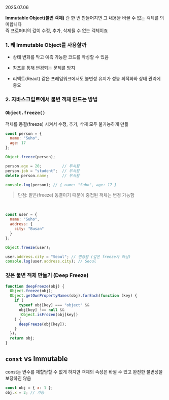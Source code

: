 2025.07.06

**Immutable Object(불변 객체)** 란 한 번 만들어지면 그 내용을 바꿀 수 없는 객체를 의미합니다<br>
즉 프로퍼티의 값이 수정, 추가, 삭제될 수 없는 객체이죠


### 1. 왜 Immutable Object를 사용할까
- 상태 변화를 막고 예측 가능한 코드를 작성할 수 있음

- 참조를 통해 변경되는 문제를 방지

- 리액트(React) 같은 프레임워크에서도 불변성 유지가 성능 최적화와 상태 관리에 중요

### 2. 자바스크립트에서 불변 객체 만드는 방법
### `Object.freeze()`
객체를 동결(freeze) 시켜서 수정, 추가, 삭제 모두 불가능하게 만듦
```js
const person = {
  name: "Suho",
  age: 17
};

Object.freeze(person);

person.age = 20;         // 무시됨
person.job = "student";  // 무시됨
delete person.name;      // 무시됨

console.log(person); // { name: "Suho", age: 17 }
```
>단점: 얕은(freeze) 동결이기 때문에 중첩된 객체는 변경 가능함
<br>

```js
const user = {
  name: "Suho",
  address: {
    city: "Busan"
  }
};

Object.freeze(user);

user.address.city = "Seoul"; // 변경됨 (깊은 freeze가 아님)
console.log(user.address.city); // Seoul
```

### 깊은 불변 객체 만들기 (Deep Freeze)
```js
function deepFreeze(obj) {
  Object.freeze(obj);
  Object.getOwnPropertyNames(obj).forEach(function (key) {
    if (
      typeof obj[key] === "object" &&
      obj[key] !== null &&
      !Object.isFrozen(obj[key])
    ) {
      deepFreeze(obj[key]);
    }
  });
  return obj;
}
```

## `const` vs Immutable
const는 변수를 재할당할 수 없게 하지만 객체의 속성은 바뀔 수 있고 완전한 불변성을 보장하진 않음
```js
const obj = { x: 1 };
obj.x = 2; // 가능
```
